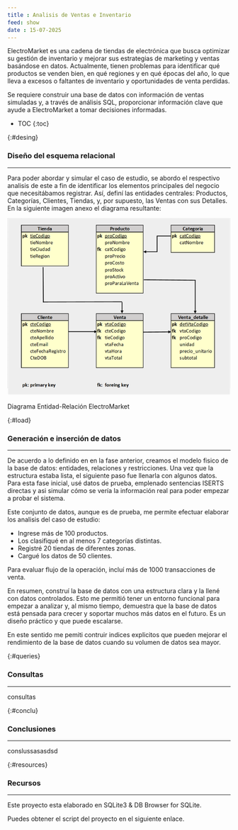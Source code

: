 ```yaml
---
title : Analisis de Ventas e Inventario
feed: show
date : 15-07-2025
---
```

 
ElectroMarket es una cadena de tiendas de electrónica que busca optimizar su gestión de inventario y mejorar sus estrategias de marketing y ventas basándose en datos. Actualmente, tienen problemas para identificar qué productos se venden bien, en qué regiones y en qué épocas del año, lo que lleva a excesos o faltantes de inventario y oportunidades de venta perdidas.

Se requiere construir una base de datos con información de ventas simuladas y, a través de análisis SQL, proporcionar información clave que ayude a ElectroMarket a tomar decisiones informadas.


* TOC
{:toc}

{:#desing}
### Diseño del esquema relacional 
---

Para poder abordar y simular el caso de estudio, se abordo el respectivo analisis de este a fin de identificar los elementos principales del negocio que necesitábamos registrar. Así, definí las entidades centrales: Productos, Categorías, Clientes, Tiendas, y, por supuesto, las Ventas con sus Detalles. En la siguiente imagen anexo el diagrama resultante:

![Diagrama entidad relación de la Base de Datos ElectroMarket](/assets/img/ElectroMarket_DER.png "DER - EletroMarket")

Diagrama Entidad-Relación ElectroMarket


{:#load}
###  Generación e inserción de datos 
---
De acuerdo a lo definido en en la fase anterior, creamos el modelo fisico de la base de datos: entidades, relaciones y restricciones. Una vez que la estructura estaba lista, el siguiente paso fue llenarla con algunos datos. Para esta fase inicial, usé datos de prueba, emplenado sentencias ISERTS directas y asi simular cómo se vería la información real para poder empezar a probar el sistema.

Este conjunto de datos, aunque es de prueba, me permite efectuar elaborar los analisis del caso de estudio:

+ Ingrese más de 100 productos.
+ Los clasifiqué en al menos 7 categorías distintas.
+ Registré 20 tiendas de diferentes zonas.
+ Cargué los datos de 50 clientes.

Para evaluar flujo de la operación, incluí más de 1000 transacciones de venta.

En resumen, construí la base de datos con una estructura clara y la llené con datos controlados. Esto me permitió tener un entorno funcional para empezar a analizar y, al mismo tiempo, demuestra que la base de datos está pensada para crecer y soportar muchos más datos en el futuro. Es un diseño práctico y que puede escalarse.

En este sentido me pemiti contruir indices explicitos que pueden mejorar el rendimiento de la base de datos cuando su volumen de datos sea mayor.


{:#queries}
### Consultas
--- 
consultas

{:#conclu}
### Conclusiones
---
conslussasasdsd

{:#resources}
###  Recursos 
---
Este proyecto esta elaborado en SQLite3 & DB Browser for SQLite.

Puedes obtener el script del proyecto en el siguiente enlace. 
